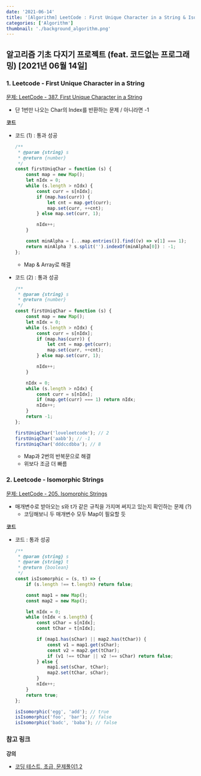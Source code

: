 ```yaml
---
date: '2021-06-14'
title: '[Algorithm] LeetCode : First Unique Character in a String & Isomorphic Strings'
categories: ['Algorithm']
thumbnail: './background_algorithm.png'
---
```


## 알고리즘 기초 다지기 프로젝트 (feat. 코드없는 프로그래밍) [2021년 06월 14일]

### **1.** Leetcode - First Unique Character in a String

[문제: LeetCode - 387. First Unique Character in a String](https://leetcode.com/problems/first-unique-character-in-a-string/)

-   단 1번만 나오는 Char의 Index를 반환하는 문제 / 아니라면 -1

**코드**

-   코드 (1) : 통과 성공

    ```js
    /**
     * @param {string} s
     * @return {number}
     */
    const firstUniqChar = function (s) {
        const map = new Map();
        let nIdx = 0;
        while (s.length > nIdx) {
            const curr = s[nIdx];
            if (map.has(curr)) {
                let cnt = map.get(curr);
                map.set(curr, ++cnt);
            } else map.set(curr, 1);

            nIdx++;
        }

        const minAlpha = [...map.entries()].find((v) => v[1] === 1);
        return minAlpha ? s.split('').indexOf(minAlpha[0]) : -1;
    };
    ```

    -   Map & Array로 해결

-   코드 (2) : 통과 성공

    ```js
    /**
     * @param {string} s
     * @return {number}
     */
    const firstUniqChar = function (s) {
        const map = new Map();
        let nIdx = 0;
        while (s.length > nIdx) {
            const curr = s[nIdx];
            if (map.has(curr)) {
                let cnt = map.get(curr);
                map.set(curr, ++cnt);
            } else map.set(curr, 1);

            nIdx++;
        }

        nIdx = 0;
        while (s.length > nIdx) {
            const curr = s[nIdx];
            if (map.get(curr) === 1) return nIdx;
            nIdx++;
        }
        return -1;
    };

    firstUniqChar('loveleetcode'); // 2
    firstUniqChar('aabb'); // -1
    firstUniqChar('dddccdbba'); // 8
    ```

    -   Map과 2번의 반복문으로 해결
    -   위보다 조금 더 빠름

### **2.** Leetcode - Isomorphic Strings

[문제: LeetCode - 205. Isomorphic Strings](https://leetcode.com/problems/isomorphic-strings/)

-   매개변수로 받아오는 s와 t가 같은 규칙을 가지며 써지고 있는지 확인하는 문제 (?)
    -   코딩해보니 두 매개변수 모두 Map이 필요할 듯

**코드**

-   코드 : 통과 성공

    ```js
    /**
     * @param {string} s
     * @param {string} t
     * @return {boolean}
     */
    const isIsomorphic = (s, t) => {
        if (s.length !== t.length) return false;

        const map1 = new Map();
        const map2 = new Map();

        let nIdx = 0;
        while (nIdx < s.length) {
            const sChar = s[nIdx];
            const tChar = t[nIdx];

            if (map1.has(sChar) || map2.has(tChar)) {
                const v1 = map1.get(sChar);
                const v2 = map2.get(tChar);
                if (v1 !== tChar || v2 !== sChar) return false;
            } else {
                map1.set(sChar, tChar);
                map2.set(tChar, sChar);
            }
            nIdx++;
        }
        return true;
    };

    isIsomorphic('egg', 'add'); // true
    isIsomorphic('foo', 'bar'); // false
    isIsomorphic('badc', 'baba'); // false
    ```

### **참고 링크**

**강의**

-   [코딩 테스트, 초급, 문제풀이1,2](https://youtu.be/Z_-hZm-4WfA)